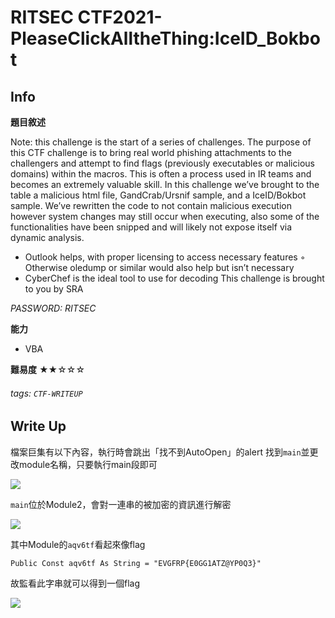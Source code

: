RITSEC CTF2021- PleaseClickAlltheThing:IceID_Bokbot
===
## Info
**題目敘述**

Note: this challenge is the start of a series of challenges. The purpose of this CTF challenge is to bring real world phishing attachments to the challengers and attempt to find flags (previously executables or malicious domains) within the macros. This is often a process used in IR teams and becomes an extremely valuable skill. In this challenge we’ve brought to the table a malicious html file, GandCrab/Ursnif sample, and a IceID/Bokbot sample. We’ve rewritten the code to not contain malicious execution however system changes may still occur when executing, also some of the functionalities have been snipped and will likely not expose itself via dynamic analysis.

-  Outlook helps, with proper licensing to access necessary features
    ◦ Otherwise oledump or similar would also help but isn’t necessary
-  CyberChef is the ideal tool to use for decoding
This challenge is brought to you by SRA

*PASSWORD: RITSEC*


**能力**
- VBA

**難易度**
★★☆☆☆
###### tags: `CTF-WRITEUP`

## Write Up
檔案巨集有以下內容，執行時會跳出「找不到AutoOpen」的alert
找到`main`並更改module名稱，只要執行main段即可

![](https://i.imgur.com/2w7g8Hl.png)

`main`位於Module2，會對一連串的被加密的資訊進行解密

![](https://i.imgur.com/cjzbFBY.png)


其中Module的`aqv6tf`看起來像flag
```
Public Const aqv6tf As String = "EVGFRP{E0GG1ATZ@YP0Q3}"
```

故監看此字串就可以得到一個flag

![](https://i.imgur.com/c7nuXTb.png)

